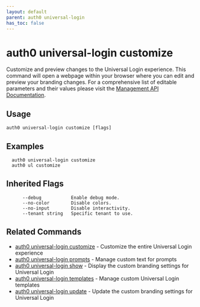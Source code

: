 ```yaml
---
layout: default
parent: auth0 universal-login
has_toc: false
---
```

# auth0 universal-login customize

Customize and preview changes to the Universal Login experience. This command will open a webpage within your browser where you can edit and preview your branding changes. For a comprehensive list of editable parameters and their values please visit the [Management API Documentation](https://auth0.com/docs/api/management/v2).

## Usage
```
auth0 universal-login customize [flags]
```

## Examples

```
  auth0 universal-login customize
  auth0 ul customize
```




## Inherited Flags

```
      --debug           Enable debug mode.
      --no-color        Disable colors.
      --no-input        Disable interactivity.
      --tenant string   Specific tenant to use.
```


## Related Commands

- [auth0 universal-login customize](auth0_universal-login_customize.md) - Customize the entire Universal Login experience
- [auth0 universal-login prompts](auth0_universal-login_prompts.md) - Manage custom text for prompts
- [auth0 universal-login show](auth0_universal-login_show.md) - Display the custom branding settings for Universal Login
- [auth0 universal-login templates](auth0_universal-login_templates.md) - Manage custom Universal Login templates
- [auth0 universal-login update](auth0_universal-login_update.md) - Update the custom branding settings for Universal Login


